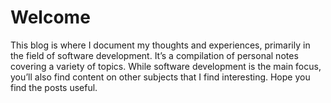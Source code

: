 # Welcome

This blog is where I document my thoughts and experiences, primarily in the field of software development. It’s a compilation of personal notes covering a variety of topics. While software development is the main focus, you’ll also find content on other subjects that I find interesting. Hope you find the posts useful.